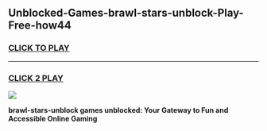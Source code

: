 
## Unblocked-Games-brawl-stars-unblock-Play-Free-how44
<h3>
<a href="https://premium76.site?title=brawl-stars-unblock&ref=12A">CLICK TO PLAY</a></h3>
<hr>

<h3>
<a href="https://premium76.site?title=brawl-stars-unblock&ref=12A">CLICK 2 PLAY</a>
  
</h3>

<a href="https://premium76.site?title=brawl-stars-unblock&ref=12A"><img src="https://clearcache.store/games.png"></a>


**brawl-stars-unblock games unblocked: Your Gateway to Fun and Accessible Online Gaming**

